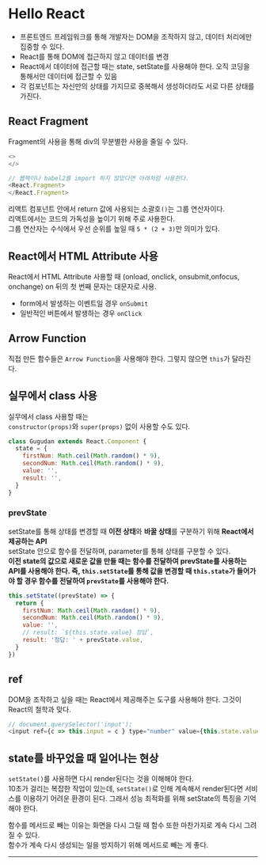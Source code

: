 # Hello React

- 프론트엔드 프레임워크를 통해 개발자는 DOM을 조작하지 않고, 데이터 처리에만 집중할 수 있다.
- React를 통해 DOM에 접근하지 않고 데이터를 변경
- React에서 데이터에 접근할 때는 state, setState를 사용해야 한다. 오직 코딩을 통해서만 데이터에 접근할 수 있음
- 각 컴포넌트는 자신만의 상태를 가지므로 중복해서 생성하더라도 서로 다른 상태를 가진다.


## React Fragment
Fragment의 사용을 통해 div의 무분별한 사용을 줄일 수 있다.

```js
<>
</>

// 웹팩이나 babel2를 import 하지 않았다면 아래처럼 사용한다.
<React.Fragment>
</React.Fragment>
```
 
리액트 컴포넌트 안에서 return 값에 사용되는 소괄호`()`는 그룹 연산자이다.  
리액트에서는 코드의 가독성을 높이기 위해 주로 사용한다.  
그룹 연산자는 수식에서 우선 순위를 높일 때 `5 * (2 + 3)`만 의미가 있다.  


## React에서 HTML Attribute 사용
React에서 HTML Attribute 사용할 때 (onload, onclick, onsubmit,onfocus, onchange) on 뒤의 첫 번째 문자는 대문자로 사용.  
- form에서 발생하는 이벤트일 경우 `onSubmit` 
- 일반적인 버튼에서 발생하는 경우 `onClick`

## Arrow Function
직접 만든 함수들은 `Arrow Function`을 사용해야 한다.
그렇지 않으면 `this`가 달라진다.

## 실무에서 class 사용
실무에서 class 사용할 때는  
`constructor(props)`와 `super(props)` 없이 사용할 수도 있다.


```js
class Gugudan extends React.Component {
  state = {
    firstNum: Math.ceil(Math.random() * 9),
    secondNum: Math.ceil(Math.random() * 9),
    value: '',
    result: '',
  } 
}
```

### prevState
setState를 통해 상태를 변경할 때 **이전 상태**와 **바꿀 상태**를 구분하기 위해 **React에서 제공하는 API**  
setState 안으로 함수를 전달하며, parameter를 통해 상태를 구분할 수 있다.  
**이전 state의 값으로 새로운 값을 만들 때는 함수를 전달하여 prevState를 사용하는 API를 사용해야 한다. 즉, `this.setState`를 통해 값을 변경할 때 `this.state`가 들어가야 할 경우 함수를 전달하여 `prevState`를 사용해야 한다.**

```js
this.setState((prevState) => {
  return {
    firstNum: Math.ceil(Math.random() * 9),
    secondNum: Math.ceil(Math.random() * 9),
    value: '',
    // result: `${this.state.value} 정답`,
    result: '정답: ' + prevState.value,
  }
})
```


## ref
DOM을 조작하고 싶을 때는 React에서 제공해주는 도구를 사용해야 한다. 그것이 React의 철학과 맞다.

```js
// document.querySelector('input'); 
<input ref={c => this.input = c } type="number" value={this.state.value} onChange={this.onChange} />
```

## state를 바꾸었을 때 일어나는 현상

`setState()`를 사용하면 다시 render된다는 것을 이해해야 한다.  
10초가 걸리는 복잡한 작업이 있는데, `setState()`로 인해 계속해서 render된다면
서비스를 이용하기 어려운 환경이 된다. 그래서 성능 최적화를 위해 setState의 특징을 기억해야 한다.

함수를 메서드로 빼는 이유는 화면을 다시 그릴 때 함수 또한 마찬가지로 계속 다시 그려질 수 있다.  
함수가 계속 다시 생성되는 일을 방지하기 위해 메서드로 빼는 게 좋다.


---